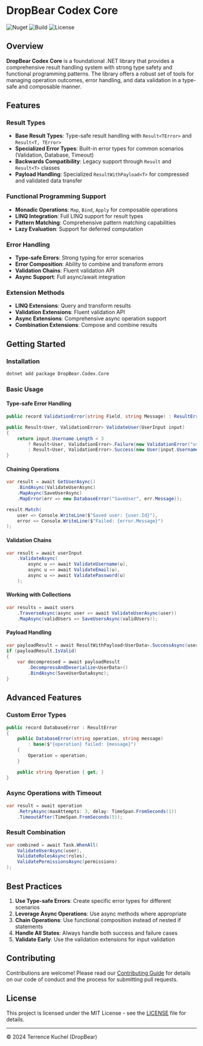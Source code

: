 # DropBear Codex Core

![Nuget](https://img.shields.io/nuget/v/DropBear.Codex.Core?style=flat-square)
![Build](https://img.shields.io/github/actions/workflow/status/tkuchel/DropBear.Codex/core.yml?branch=main&style=flat-square)
![License](https://img.shields.io/github/license/tkuchel/DropBear.Codex?style=flat-square)

## Overview

**DropBear Codex Core** is a foundational .NET library that provides a comprehensive result handling system with strong type safety and functional programming patterns. The library offers a robust set of tools for managing operation outcomes, error handling, and data validation in a type-safe and composable manner.

## Features

### Result Types
- **Base Result Types**: Type-safe result handling with `Result<TError>` and `Result<T, TError>`
- **Specialized Error Types**: Built-in error types for common scenarios (Validation, Database, Timeout)
- **Backwards Compatibility**: Legacy support through `Result` and `Result<T>` classes
- **Payload Handling**: Specialized `ResultWithPayload<T>` for compressed and validated data transfer

### Functional Programming Support
- **Monadic Operations**: `Map`, `Bind`, `Apply` for composable operations
- **LINQ Integration**: Full LINQ support for result types
- **Pattern Matching**: Comprehensive pattern matching capabilities
- **Lazy Evaluation**: Support for deferred computation

### Error Handling
- **Type-safe Errors**: Strong typing for error scenarios
- **Error Composition**: Ability to combine and transform errors
- **Validation Chains**: Fluent validation API
- **Async Support**: Full async/await integration

### Extension Methods
- **LINQ Extensions**: Query and transform results
- **Validation Extensions**: Fluent validation API
- **Async Extensions**: Comprehensive async operation support
- **Combination Extensions**: Compose and combine results

## Getting Started

### Installation

```sh
dotnet add package DropBear.Codex.Core
```

### Basic Usage

#### Type-safe Error Handling
```csharp
public record ValidationError(string Field, string Message) : ResultError(Message);

public Result<User, ValidationError> ValidateUser(UserInput input)
{
    return input.Username.Length < 3 
        ? Result<User, ValidationError>.Failure(new ValidationError("username", "Too short"))
        : Result<User, ValidationError>.Success(new User(input.Username));
}
```

#### Chaining Operations
```csharp
var result = await GetUserAsync()
    .BindAsync(ValidateUserAsync)
    .MapAsync(SaveUserAsync)
    .MapError(err => new DatabaseError("SaveUser", err.Message));

result.Match(
    user => Console.WriteLine($"Saved user: {user.Id}"),
    error => Console.WriteLine($"Failed: {error.Message}")
);
```

#### Validation Chains
```csharp
var result = await userInput
    .ValidateAsync(
        async u => await ValidateUsername(u),
        async u => await ValidateEmail(u),
        async u => await ValidatePassword(u)
    );
```

#### Working with Collections
```csharp
var results = await users
    .TraverseAsync(async user => await ValidateUserAsync(user))
    .MapAsync(validUsers => SaveUsersAsync(validUsers));
```

#### Payload Handling
```csharp
var payloadResult = await ResultWithPayload<UserData>.SuccessAsync(userData);
if (payloadResult.IsValid)
{
    var decompressed = await payloadResult
        .DecompressAndDeserialize<UserData>()
        .BindAsync(SaveUserDataAsync);
}
```

## Advanced Features

### Custom Error Types
```csharp
public record DatabaseError : ResultError
{
    public DatabaseError(string operation, string message) 
        : base($"{operation} failed: {message}") 
    {
        Operation = operation;
    }

    public string Operation { get; }
}
```

### Async Operations with Timeout
```csharp
var result = await operation
    .RetryAsync(maxAttempts: 3, delay: TimeSpan.FromSeconds(1))
    .TimeoutAfter(TimeSpan.FromSeconds(5));
```

### Result Combination
```csharp
var combined = await Task.WhenAll(
    ValidateUserAsync(user),
    ValidateRolesAsync(roles),
    ValidatePermissionsAsync(permissions)
);
```

## Best Practices

1. **Use Type-safe Errors**: Create specific error types for different scenarios
2. **Leverage Async Operations**: Use async methods where appropriate
3. **Chain Operations**: Use functional composition instead of nested if statements
4. **Handle All States**: Always handle both success and failure cases
5. **Validate Early**: Use the validation extensions for input validation

## Contributing

Contributions are welcome! Please read our [Contributing Guide](CONTRIBUTING.md) for details on our code of conduct and the process for submitting pull requests.

## License

This project is licensed under the MIT License - see the [LICENSE](LICENSE) file for details.

---

© 2024 Terrence Kuchel (DropBear)
